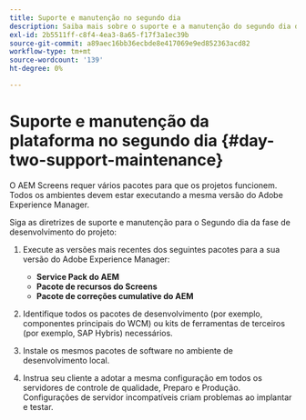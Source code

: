```yaml
---
title: Suporte e manutenção no segundo dia
description: Saiba mais sobre o suporte e a manutenção do segundo dia da AEM Screens.
exl-id: 2b5511ff-c8f4-4ea3-8a65-f17f3a1ec39b
source-git-commit: a89aec16bb36ecbde8e417069e9ed852363acd82
workflow-type: tm+mt
source-wordcount: '139'
ht-degree: 0%

---
```


# Suporte e manutenção da plataforma no segundo dia {#day-two-support-maintenance}

O AEM Screens requer vários pacotes para que os projetos funcionem. Todos os ambientes devem estar executando a mesma versão do Adobe Experience Manager.

Siga as diretrizes de suporte e manutenção para o Segundo dia da fase de desenvolvimento do projeto:

1. Execute as versões mais recentes dos seguintes pacotes para a sua versão do Adobe Experience Manager:

   * **Service Pack do AEM**
   * **Pacote de recursos do Screens**
   * **Pacote de correções cumulative do AEM**

1. Identifique todos os pacotes de desenvolvimento (por exemplo, componentes principais do WCM) ou kits de ferramentas de terceiros (por exemplo, SAP Hybris) necessários.

1. Instale os mesmos pacotes de software no ambiente de desenvolvimento local.

1. Instrua seu cliente a adotar a mesma configuração em todos os servidores de controle de qualidade, Preparo e Produção. Configurações de servidor incompatíveis criam problemas ao implantar e testar.
